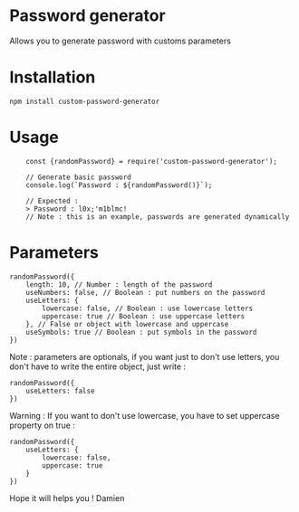 # Password generator
Allows you to generate password with customs parameters

# Installation
`npm install custom-password-generator`

# Usage
```
    const {randomPassword} = require('custom-password-generator');

    // Generate basic password
    console.log(`Password : ${randomPassword()}`);

    // Expected :
    > Password : l0x;'m1blmc!
    // Note : this is an example, passwords are generated dynamically
```

# Parameters
```
randomPassword({
    length: 10, // Number : length of the password
    useNumbers: false, // Boolean : put numbers on the password
    useLetters: {
        lowercase: false, // Boolean : use lowercase letters
        uppercase: true // Boolean : use uppercase letters
    }, // False or object with lowercase and uppercase
    useSymbols: true // Boolean : put symbols in the password
})
```
Note : parameters are optionals, if you want just to don't use letters, you don't have to write the entire object, just write :
```
randomPassword({
    useLetters: false
})
```

Warning : If you want to don't use lowercase, you have to set uppercase property on true :
```
randomPassword({
    useLetters: {
        lowercase: false,
        uppercase: true
    }
})
```

Hope it will helps you ! Damien